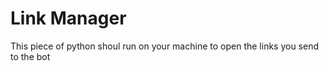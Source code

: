 # Link Manager
This piece of python shoul run on your machine to open the links you send to the bot
